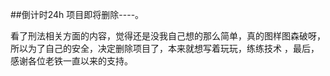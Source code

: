 ##倒计时24h 项目即将删除----。

看了刑法相关方面的内容，觉得还是没我自己想的那么简单，真的图样图森破呀，所以为了自己的安全，决定删除项目了，本来就想写着玩玩，练练技术
，最后，感谢各位老铁一直以来的支持。